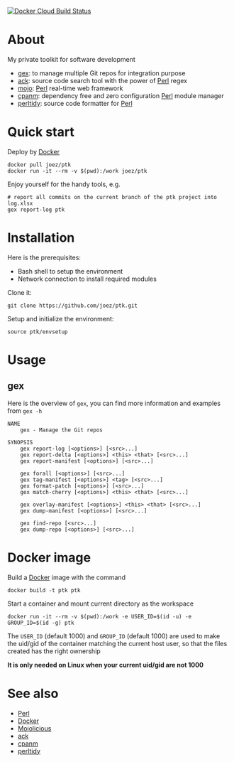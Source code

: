 [![Docker Cloud Build Status](https://img.shields.io/docker/cloud/build/joez/ptk)](https://hub.docker.com/r/joez/ptk/builds)

# About

My private toolkit for software development

* [gex](#gex): to manage multiple Git repos for integration purpose
* [ack][]: source code search tool with the power of [Perl][] regex
* [mojo][Mojolicious]: [Perl][] real-time web framework
* [cpanm][]: dependency free and zero configuration [Perl][] module manager
* [perltidy][]: source code formatter for [Perl][] 

# Quick start

Deploy by [Docker][]

    docker pull joez/ptk
    docker run -it --rm -v $(pwd):/work joez/ptk

Enjoy yourself for the handy tools, e.g.

    # report all commits on the current branch of the ptk project into log.xlsx
    gex report-log ptk

# Installation

Here is the prerequisites:

 * Bash shell to setup the environment
 * Network connection to install required modules

Clone it:

    git clone https://github.com/joez/ptk.git

Setup and initialize the environment:

    source ptk/envsetup

# Usage

## gex

Here is the overview of `gex`, you can find more information and examples from `gex -h`

    NAME
        gex - Manage the Git repos

    SYNOPSIS
        gex report-log [<options>] [<src>...]
        gex report-delta [<options>] <this> <that> [<src>...]
        gex report-manifest [<options>] [<src>...]

        gex forall [<options>] [<src>...]
        gex tag-manifest [<options>] <tag> [<src>...]
        gex format-patch [<options>] [<src>...]
        gex match-cherry [<options>] <this> <that> [<src>...]

        gex overlay-manifest [<options>] <this> <that> [<src>...]
        gex dump-manifest [<options>] [<src>...]

        gex find-repo [<src>...]
        gex dump-repo [<options>] [<src>...]

# Docker image

Build a [Docker][] image with the command

    docker build -t ptk ptk

Start a container and mount current directory as the workspace

    docker run -it --rm -v $(pwd):/work -e USER_ID=$(id -u) -e GROUP_ID=$(id -g) ptk

The `USER_ID` (default 1000) and `GROUP_ID` (default 1000) are used to make the uid/gid of the container matching the current host user, so that the files created has the right ownership

**It is only needed on Linux when your current uid/gid are not 1000**

# See also

* [Perl][]
* [Docker][]
* [Mojolicious][]
* [ack][]
* [cpanm][]
* [perltidy][]

[Perl]: https://www.perl.org/
[Docker]: https://www.docker.com/
[Mojolicious]: https://mojolicious.org/
[ack]: https://beyondgrep.com/
[cpanm]: https://cpanmin.us/
[perltidy]: https://github.com/perltidy/perltidy
